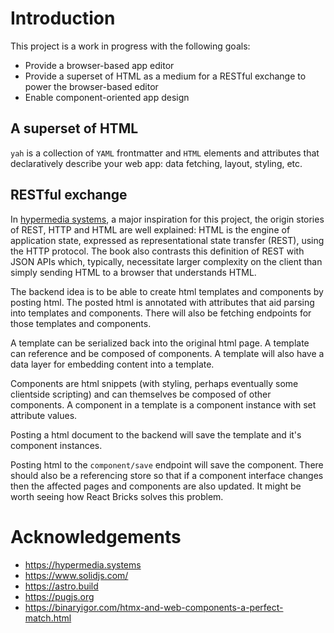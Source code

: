# Introduction

This project is a work in progress with the following goals:

- Provide a browser-based app editor
- Provide a superset of HTML as a medium for a RESTful exchange to power the browser-based editor
- Enable component-oriented app design

## A superset of HTML

`yah` is a collection of `YAML` frontmatter and `HTML` elements and attributes that declaratively describe your web app: data fetching, layout, styling, etc.

## RESTful exchange

In [hypermedia systems](https://hypermedia.systems), a major inspiration for this project, the origin stories of REST, HTTP and HTML are well explained: HTML is the engine of application state, expressed as representational state transfer (REST), using the HTTP protocol. The book also contrasts this definition of REST with JSON APIs which, typically, necessitate larger complexity on the client than simply sending HTML to a browser that understands HTML.

The backend idea is to be able to create html templates and components by posting html. The posted html is annotated with attributes that aid parsing into templates and components. There will also be fetching endpoints for those templates and components.

A template can be serialized back into the original html page. A template can reference and be composed of components. A template will also have a data layer for embedding content into a template.

Components are html snippets (with styling, perhaps eventually some clientside scripting) and can themselves be composed of other components. A component in a template is a component instance with set attribute values.

Posting a html document to the backend will save the template and it's component instances.

Posting html to the `component/save` endpoint will save the component. There should also be a referencing store so that if a component interface changes then the affected pages and components are also updated. It might be worth seeing how React Bricks solves this problem.

# Acknowledgements

- https://hypermedia.systems
- https://www.solidjs.com/
- https://astro.build
- https://pugjs.org
- https://binaryigor.com/htmx-and-web-components-a-perfect-match.html
